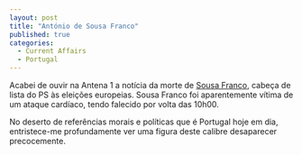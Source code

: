 ```yaml
---
layout: post
title: "António de Sousa Franco"
published: true
categories:
  - Current Affairs
  - Portugal
---
```


Acabei de ouvir na Antena 1 a notícia da morte de [Sousa Franco], cabeça
de lista do PS às eleições europeias. Sousa Franco foi aparentemente
vítima de um ataque cardíaco, tendo falecido por volta das 10h00.

No deserto de referências morais e políticas que é Portugal hoje em dia,
entristece-me profundamente ver uma figura deste calibre desaparecer
precocemente.

  [Sousa Franco]: http://jornal.publico.pt/2004/05/18/Destaque/X02.html
